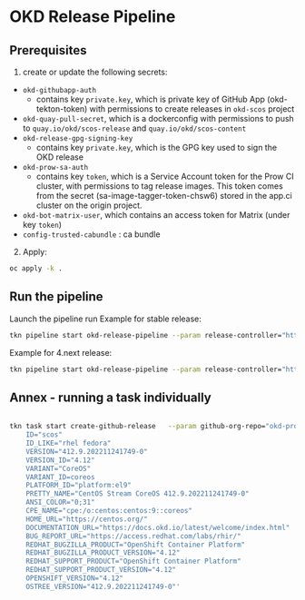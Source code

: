 # OKD Release Pipeline

## Prerequisites
1. create or update the following secrets:
* `okd-githubapp-auth`
  * contains key `private.key`, which is private key of GitHub App (okd-tekton-token) with permissions to create releases in `okd-scos` project
* `okd-quay-pull-secret`, which is a dockerconfig with permissions to push to `quay.io/okd/scos-release` and `quay.io/okd/scos-content`
* `okd-release-gpg-signing-key`
  * contains key `private.key`, which is the GPG key used to sign the OKD release
* `okd-prow-sa-auth`
  * contains key `token`, which is a Service Account token for the Prow CI cluster, with permissions to tag release images. This token comes from the secret (sa-image-tagger-token-chsw6) stored in the app.ci cluster on the origin project.
* `okd-bot-matrix-user`, which contains an access token for Matrix (under key `token`)
* `config-trusted-cabundle` : ca bundle
2. Apply:
```bash
oc apply -k .
```

## Run the pipeline
Launch the pipeline run
Example for stable release: 
```bash
tkn pipeline start okd-release-pipeline --param release-controller="https://origin-release.ci.openshift.org" --param release-stream="4.13.0-0.okd-scos" --param release-imagestream="release-scos" --param content-mirror-pushspec="quay.io/okd/scos-content" --param release-mirror-pushspec="quay.io/okd/scos-release" --param github-org-repo="okd-project/okd-scos" --param is-release-latest=true --param enable-notifications=true --param matrix-room=\!nStsazaBvZCZQHPWTY:fedoraproject.org --param matrix-endpoint=matrix.org --param matrix-secret=okd-bot-matrix-user --workspace name=release-binaries,volumeClaimTemplateFile=templates/claimTemplate.yaml  --pipeline-timeout 4h 

```

Example for 4.next release: 
```bash
tkn pipeline start okd-release-pipeline --param release-controller="https://origin-release.ci.openshift.org" --param release-stream="4.14.0-0.okd-scos" --param release-imagestream="release-scos-next" --param content-mirror-pushspec="quay.io/okd/scos-content" --param release-mirror-pushspec="quay.io/okd/scos-release" --param github-org-repo="okd-project/okd-scos" --param is-release-latest=false --param enable-notifications=true --param matrix-room=\!nStsazaBvZCZQHPWTY:fedoraproject.org --param matrix-endpoint=matrix.org --param matrix-secret=okd-bot-matrix-user --workspace name=release-binaries,volumeClaimTemplateFile=templates/claimTemplate.yaml  --pipeline-timeout 4h 

```

## Annex - running a task individually
```bash

tkn task start create-github-release   --param github-org-repo="okd-project/okd-scos"    --param github-token-secret-key="gh-okd-token"    --param github-token-secret-name="gh-token"    --param gpg-key-id="maintainers@okd.io"    --param gpg-signing-key="okd-release-gpg-signing-key"    --param mirrored-release-pullspec="quay.io/okd/scos-release:4.12.0-0.okd-scos-2022-12-02-083740"    --param release-name="4.12.0-0.okd-scos-2022-12-02-083740"    --param os-release='NAME="CentOS Stream CoreOS"
    ID="scos"
    ID_LIKE="rhel fedora"
    VERSION="412.9.202211241749-0"
    VERSION_ID="4.12"
    VARIANT="CoreOS"
    VARIANT_ID=coreos
    PLATFORM_ID="platform:el9"
    PRETTY_NAME="CentOS Stream CoreOS 412.9.202211241749-0"
    ANSI_COLOR="0;31"
    CPE_NAME="cpe:/o:centos:centos:9::coreos"
    HOME_URL="https://centos.org/"
    DOCUMENTATION_URL="https://docs.okd.io/latest/welcome/index.html"
    BUG_REPORT_URL="https://access.redhat.com/labs/rhir/"
    REDHAT_BUGZILLA_PRODUCT="OpenShift Container Platform"
    REDHAT_BUGZILLA_PRODUCT_VERSION="4.12"
    REDHAT_SUPPORT_PRODUCT="OpenShift Container Platform"
    REDHAT_SUPPORT_PRODUCT_VERSION="4.12"
    OPENSHIFT_VERSION="4.12"
    OSTREE_VERSION="412.9.202211241749-0"'
```
